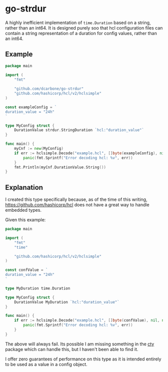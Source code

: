 # go-strdur

A highly inefficient implementation of `time.Duration` based on a string, rather than an int64.  It is designed purely
soo that hcl configuration files can contain a string representation of a duration for config values, rather than an
int64.

## Example

```go
package main

import (
    "fmt"
    
    "github.com/dcarbone/go-strdur"
    "github.com/hashicorp/hcl/v2/hclsimple"
)

const exampleConfig = `
duration_value = "24h"
`

type MyConfig struct {
    DurationValue strdur.StringDuration `hcl:"duration_value"`
}

func main() {
    myCnf := new(MyConfig)
    if err := hclsimple.Decode("example.hcl", []byte(exampleConfig), nil, new(MyConfig)); err != nil {
        panic(fmt.Sprintf("Error decoding hcl: %v", err))
    }
    fmt.Println(myCnf.DurationValue.String())
}
```

## Explanation
I created this type specifically because, as of the time of this writing, https://github.com/hashicorp/hcl does not have
a great way to handle embedded types.

Given this example:

```go
package main

import (
    "fmt"
    "time"

    "github.com/hashicorp/hcl/v2/hclsimple"
)

const confValue = `
duration_value = "24h"
`

type MyDuration time.Duration

type MyConfig struct {
    DurationValue MyDuration `hcl:"duration_value"`
}

func main() {
    if err := hclsimple.Decode("example.hcl", []byte(confValue), nil, new(MyConfig)); err != nil {
        panic(fmt.Sprintf("Error decoding hcl: %v", err))
    }
}
```

The above will always fail.  Its possible I am missing something in the
[cty](https://pkg.go.dev/github.com/zclconf/go-cty/cty) package which can handle this, but I haven't been able to find
it.

I offer zero guarantees of performance on this type as it is intended entirely to be used as a value in a config object.
